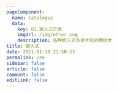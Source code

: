 ```yaml
---
pageComponent: 
  name: Catalogue
  data: 
    key: 01.嵌入式开发
    imgUrl: /img/other.png
    description: 各种嵌入式与单片机折腾技术
title: 嵌入式
date: 2021-01-10 21:50:53
permalink: /ee
sidebar: false
article: false
comment: false
editLink: false
---
```


